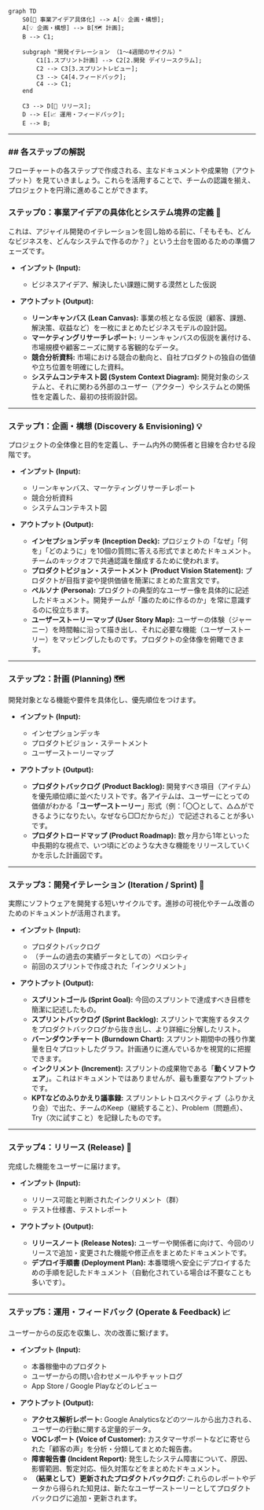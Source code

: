 ```mermaid
graph TD
    S0[🎯 事業アイデア具体化] --> A[💡 企画・構想];
    A[💡 企画・構想] --> B[🗺️ 計画];
    B --> C1;

    subgraph "開発イテレーション （1〜4週間のサイクル）"
        C1[1.スプリント計画] --> C2[2.開発 デイリースクラム];
        C2 --> C3[3.スプリントレビュー];
        C3 --> C4[4.フィードバック];
        C4 --> C1;
    end

    C3 --> D[🚀 リリース];
    D --> E[📈 運用・フィードバック];
    E --> B;
```

-----

### ## 各ステップの解説

フローチャートの各ステップで作成される、主なドキュメントや成果物（アウトプット）を見ていきましょう。これらを活用することで、チームの認識を揃え、プロジェクトを円滑に進めることができます。

### **ステップ0：事業アイデアの具体化とシステム境界の定義 🎯**

これは、アジャイル開発のイテレーションを回し始める前に、「そもそも、どんなビジネスを、どんなシステムで作るのか？」という土台を固めるための準備フェーズです。

* **インプット (Input):**
    * ビジネスアイデア、解決したい課題に関する漠然とした仮説

* **アウトプット (Output):**
    * **リーンキャンバス (Lean Canvas):**
        事業の核となる仮説（顧客、課題、解決策、収益など）を一枚にまとめたビジネスモデルの設計図。
    * **マーケティングリサーチレポート:**
        リーンキャンバスの仮説を裏付ける、市場規模や顧客ニーズに関する客観的なデータ。
    * **競合分析資料:**
        市場における競合の動向と、自社プロダクトの独自の価値や立ち位置を明確にした資料。
    * **システムコンテキスト図 (System Context Diagram):**
        開発対象のシステムと、それに関わる外部のユーザー（アクター）やシステムとの関係性を定義した、最初の技術設計図。

-----

### **ステップ1：企画・構想 (Discovery & Envisioning) 💡**

プロジェクトの全体像と目的を定義し、チーム内外の関係者と目線を合わせる段階です。

* **インプット (Input):**
    * リーンキャンバス、マーケティングリサーチレポート
    * 競合分析資料
    * システムコンテキスト図

* **アウトプット (Output):**
    * **インセプションデッキ (Inception Deck):**
        プロジェクトの「なぜ」「何を」「どのように」を10個の質問に答える形式でまとめたドキュメント。チームのキックオフで共通認識を醸成するために使われます。
    * **プロダクトビジョン・ステートメント (Product Vision Statement):**
        プロダクトが目指す姿や提供価値を簡潔にまとめた宣言文です。
    * **ペルソナ (Persona):**
        プロダクトの典型的なユーザー像を具体的に記述したドキュメント。開発チームが「誰のために作るのか」を常に意識するのに役立ちます。
    * **ユーザーストーリーマップ (User Story Map):**
        ユーザーの体験（ジャーニー）を時間軸に沿って描き出し、それに必要な機能（ユーザーストーリー）をマッピングしたものです。プロダクトの全体像を俯瞰できます。

-----

### **ステップ2：計画 (Planning) 🗺️**

開発対象となる機能や要件を具体化し、優先順位をつけます。

* **インプット (Input):**
    * インセプションデッキ
    * プロダクトビジョン・ステートメント
    * ユーザーストーリーマップ

* **アウトプット (Output):**
    * **プロダクトバックログ (Product Backlog):**
        開発すべき項目（アイテム）を優先順位順に並べたリストです。各アイテムは、ユーザーにとっての価値がわかる「**ユーザーストーリー**」形式（例：「〇〇として、△△ができるようになりたい。なぜなら□□だからだ」）で記述されることが多いです。
    * **プロダクトロードマップ (Product Roadmap):**
        数ヶ月から1年といった中長期的な視点で、いつ頃にどのような大きな機能をリリースしていくかを示した計画図です。

-----

### **ステップ3：開発イテレーション (Iteration / Sprint) 🔁**

実際にソフトウェアを開発する短いサイクルです。進捗の可視化やチーム改善のためのドキュメントが活用されます。

* **インプット (Input):**
    * プロダクトバックログ
    * （チームの過去の実績データとしての）ベロシティ
    * 前回のスプリントで作成された「インクリメント」

* **アウトプット (Output):**
    * **スプリントゴール (Sprint Goal):**
        今回のスプリントで達成すべき目標を簡潔に記述したもの。
    * **スプリントバックログ (Sprint Backlog):**
        スプリントで実施するタスクをプロダクトバックログから抜き出し、より詳細に分解したリスト。
    * **バーンダウンチャート (Burndown Chart):**
        スプリント期間中の残り作業量を日々プロットしたグラフ。計画通りに進んでいるかを視覚的に把握できます。
    * **インクリメント (Increment):**
        スプリントの成果物である「**動くソフトウェア**」。これはドキュメントではありませんが、最も重要なアウトプットです。
    * **KPTなどのふりかえり議事録:**
        スプリントレトロスペクティブ（ふりかえり会）で出た、チームのKeep（継続すること）、Problem（問題点）、Try（次に試すこと）を記録したものです。

-----

### **ステップ4：リリース (Release) 🚀**

完成した機能をユーザーに届けます。

* **インプット (Input):**
    * リリース可能と判断されたインクリメント（群）
    * テスト仕様書、テストレポート

* **アウトプット (Output):**
    * **リリースノート (Release Notes):**
        ユーザーや関係者に向けて、今回のリリースで追加・変更された機能や修正点をまとめたドキュメントです。
    * **デプロイ手順書 (Deployment Plan):**
        本番環境へ安全にデプロイするための手順を記したドキュメント（自動化されている場合は不要なことも多いです）。

-----

### **ステップ5：運用・フィードバック (Operate & Feedback) 📈**

ユーザーからの反応を収集し、次の改善に繋げます。

* **インプット (Input):**
    * 本番稼働中のプロダクト
    * ユーザーからの問い合わせメールやチャットログ
    * App Store / Google Playなどのレビュー

* **アウトプット (Output):**
    * **アクセス解析レポート:**
        Google Analyticsなどのツールから出力される、ユーザーの行動に関する定量的データ。
    * **VOCレポート (Voice of Customer):**
        カスタマーサポートなどに寄せられた「顧客の声」を分析・分類してまとめた報告書。
    * **障害報告書 (Incident Report):**
        発生したシステム障害について、原因、影響範囲、暫定対応、恒久対策などをまとめたドキュメント。
    * **（結果として）更新されたプロダクトバックログ:**
        これらのレポートやデータから得られた知見は、新たなユーザーストーリーとしてプロダクトバックログに追加・更新されます。